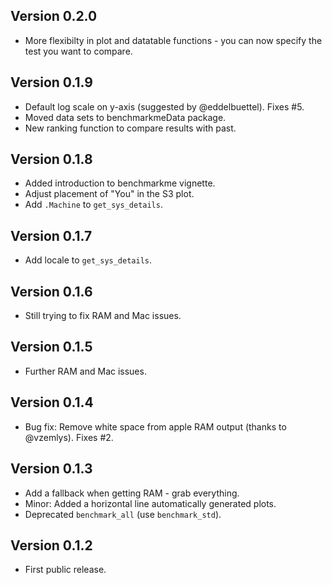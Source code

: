 ## Version 0.2.0
  * More flexibilty in plot and datatable functions - you can now specify the test you want to compare.

## Version 0.1.9
  * Default log scale on y-axis (suggested by @eddelbuettel). Fixes #5.
  * Moved data sets to benchmarkmeData package.
  * New ranking function to compare results with past.

## Version 0.1.8
  * Added introduction to benchmarkme vignette.
  * Adjust placement of "You" in the S3 plot.
  * Add `.Machine` to `get_sys_details`.

## Version 0.1.7
  * Add locale to `get_sys_details`.

## Version 0.1.6
  * Still trying to fix RAM and Mac issues.

## Version 0.1.5
  * Further RAM and Mac issues.

## Version 0.1.4
  * Bug fix: Remove white space from apple RAM output (thanks to @vzemlys). Fixes #2. 
  
## Version 0.1.3
  * Add a fallback when getting RAM - grab everything.
  * Minor: Added a horizontal line automatically generated plots.
  * Deprecated `benchmark_all` (use `benchmark_std`).

## Version 0.1.2
  * First public release.